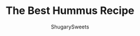 ---
layout: ../../layouts/MarkdownPostLayout.astro
title: The Best Hummus Recipe
author: ShugarySweets
pubDate: 2019-01-15
description: "This Easy Homemade Hummus is creamy and the best recipe you&#x27;ll find! No fancy tricks here, just easy, one bowl deliciousness!"
image_url: https://www.shugarysweets.com/wp-content/uploads/2012/08/classic-hummus-5.jpg
tags: ["Appetizers","Greek"]
calories: 119
protein: 3
carbohydrates: 8
fats: 9
fiber: 2
ingredients: ["2 cans (15 ounce each) garbanzo beans, peeled","1/2 cup tahini","1/3 cup lemon juice (about 2 lemons, juiced)","1 1/2 teaspoon kosher salt","5 cloves garlic","3 Tablespoons olive oil, divided","1/4 cup cold water ","1 pinch paprika"]
serves: 48
time: "15 minutes"
prepTime: "15 minutes"
instructions: ["In food processor add drained (peeled) garbanzo beans, tahini, lemon juice, salt, garlic and 2 Tbsp olive oil. Blend for several minutes, adding water a tablespoon at a time (or using drained water from beans).","Add more or less water to desired consistency. To get it creamy, I added about 3-4 Tbsp water.","Spread on large plate (or pie plate). Sprinkle with paprika and drizzle with remaining olive oil. Serve with warm pita or pita chips. Enjoy!"]
nutrition: ["119 calories","8 grams carbohydrates","0 milligrams cholesterol","9 grams fat","2 grams fiber","3 grams protein","1 grams saturated fat","298 milligrams sodium","1 grams sugar","0 grams trans fat","7 grams unsaturated fat"]
---